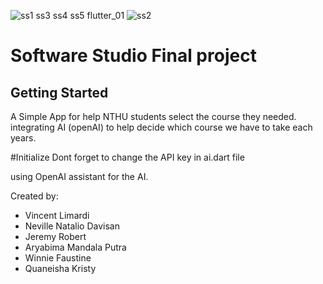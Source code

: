 ![![ss1](https://github.com/user-attachments/assets/54264939-b914-4761-b827-2cf5ab1be7b3)
![ss3](https://github.com/user-attachments/assets/e549d332-4e9b-4850-969e-b09a07d19ca0)
![ss4](https://github.com/user-attachments/assets/cee287b0-e11d-4ff0-b508-45c6a5ebb055)
![ss5](https://github.com/user-attachments/assets/c774d358-0934-4f3f-9aee-9b0701d29a2b)
flutter_01](https://github.com/user-attachments/assets/1ac86a45-890d-400c-ba70-60cef5fbb9c2)
![ss2](https://github.com/user-attachments/assets/7e723aa0-7a1e-4aa8-a9b8-aa81ab60ac52)

# Software Studio Final project
## Getting Started

A Simple App for help NTHU students select the course they needed. integrating AI (openAI) to help decide which course we have to take each years.

#Initialize
Dont forget to change the API key in ai.dart file

using OpenAI assistant for the AI.

Created by:
- Vincent Limardi
- Neville Natalio Davisan
- Jeremy Robert
- Aryabima Mandala Putra
- Winnie Faustine
- Quaneisha Kristy
